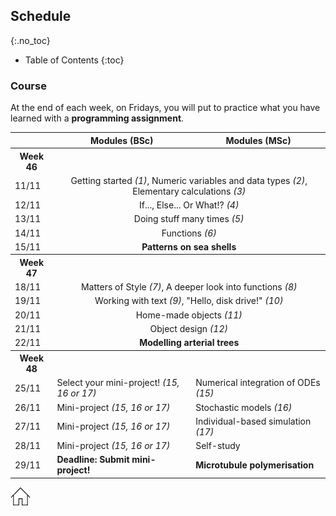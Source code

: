 ## Schedule
{:.no_toc}

* Table of Contents
{:toc}

### Course
At the end of each week, on Fridays, you will put to practice what you have learned with a <b>programming assignment</b>.

<table>
  <tr>
    <th></th>
    <th>Modules (BSc)</th>
    <th>Modules (MSc)</th>
  </tr>
  <tr>
    <th>Week 46</th>
    <th></th>
    <th></th>
  </tr>
  <tr>
    <td>11/11</td>
    <td colspan="2" style="text-align:center">Getting started <i>(1)</i>, Numeric variables and data types <i>(2)</i>, Elementary calculations <i>(3)</i></td>
  </tr>
  <tr>
    <td>12/11</td>
    <td colspan="2" style="text-align:center">If..., Else... Or What!? <i>(4)</i></td>
  </tr>
  <tr>
    <td>13/11</td>
    <td colspan="2" style="text-align:center">Doing stuff many times <i>(5)</i></td>
  </tr>
  <tr>
    <td>14/11</td>
    <td colspan="2" style="text-align:center">Functions <i>(6)</i></td>
  </tr>
  <tr>
    <td>15/11</td>
    <td colspan="2" style="text-align:center"><b>Patterns on sea shells</b></td>
  </tr>
  <tr>
    <th>Week 47</th>
    <th></th>
    <th></th>
  </tr>
  <tr>
    <td>18/11</td>
    <td colspan="2" style="text-align:center">Matters of Style <i>(7)</i>, A deeper look into functions <i>(8)</i></td>
  </tr>
  <tr>
    <td>19/11</td>
    <td colspan="2" style="text-align:center">Working with text <i>(9)</i>, "Hello, disk drive!" <i>(10)</i></td>
  </tr>
  <tr>
    <td>20/11</td>
    <td colspan="2" style="text-align:center">Home-made objects <i>(11)</i></td>
  </tr>
  <tr>
    <td>21/11</td>
    <td colspan="2" style="text-align:center">Object design <i>(12)</i></td>
  </tr>
  <tr>
    <td>22/11</td>
    <td colspan="2" style="text-align:center"><b>Modelling arterial trees</b></td>
  </tr>
  <tr>
    <th>Week 48</th>
    <th></th>
    <th></th>
  </tr>
  <tr>
    <td>25/11</td>
    <td>Select your mini-project! <i>(15, 16 or 17)</i></td>
    <td>Numerical integration of ODEs <i>(15)</i></td>
  </tr>
  <tr>
    <td>26/11</td>
    <td>Mini-project <i>(15, 16 or 17)</i></td>
    <td>Stochastic models <i>(16)</i></td>
  </tr>
  <tr>
    <td>27/11</td>
    <td>Mini-project <i>(15, 16 or 17)</i></td>
    <td>Individual-based simulation <i>(17)</i></td>
  </tr>
  <tr>
    <td>28/11</td>
    <td>Mini-project <i>(15, 16 or 17)</i></td>
    <td>Self-study</td>
  </tr>
  <tr>
    <td>29/11</td>
    <td><b>Deadline: Submit mini-project!</b></td>
    <td><b>Microtubule polymerisation</b></td>
  </tr>
</table>

[![home](img/home.jpg)](https://rugtres.github.io/programming4biologists/)
